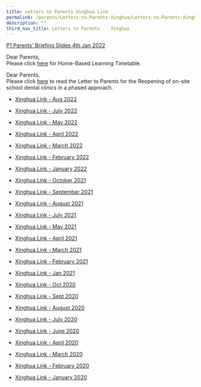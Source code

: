 ```yaml
---
title: Letters to Parents Xinghua Link
permalink: /parents/Letters-to-Parents-Xinghua/Letters-to-Parents-Xinghua-Link
description: ""
third_nav_title: Letters to Parents    Xinghua
---
```

[P1 Parents' Briefing Slides 4th Jan 2022](/files/Parents/Letters%20to%20Parents%20%20%20Xinghua/P1%20Parents%20Briefing%204%20Jan%202022%20from%20Mr%20Chew.pdf)

  

Dear Parents,   
Please click [here](/files/Parents/Letters%20to%20Parents%20%20%20Xinghua/HBL%20Timtable%2029%20July%202021.pdf) for Home-Based Learning Timetable.  

  

Dear Parents,  
Please click [here](/files/Parents/Letters%20to%20Parents%20%20%20Xinghua/06%2007%2021%20%20Phase3HA%20reopening%20of%20school%20dental%20clinics%20Letter%20to%20Primary%20Parents.pdf) to read the Letter to Parents for the Reopening of on-site school dental clinics in a phased approach.  

  

*   [Xinghua Link - Aug 2022](/files/Parents/Letters%20to%20Parents%20%20%20Xinghua/XH%20Link_August%202022.pdf)
*   [Xinghua Link - July 2022](/files/Parents/Letters%20to%20Parents%20%20%20Xinghua/XH%20Link_July%202022.pdf) 
    
*   [Xinghua Link - May 2022](/files/Parents/Letters%20to%20Parents%20%20%20Xinghua/XINGHUA%20LINK%20MAY%202022.pdf)  
    
*   [Xinghua Link - April 2022](/files/Parents/Letters%20to%20Parents%20%20%20Xinghua/Xinghua%20Link_%20April.pdf)  
    
*   [Xinghua Link - March 2022](/files/Parents/Letters%20to%20Parents%20%20%20Xinghua/Xinghua%20Link%20March-2022.pdf)  
    
*   [Xinghua Link - February 2022](/files/Parents/Letters%20to%20Parents%20%20%20Xinghua/Xinghua%20Link%20Feb-2022.pdf)  
    
*   [Xinghua Link - January 2022](/files/Parents/Letters%20to%20Parents%20%20%20Xinghua/Xinghua%20Link_%20Jan%20-2022.pdf)  
    
*   [Xinghua Link - October 2021](/files/Parents/Letters%20to%20Parents%20%20%20Xinghua/October%202021_Xinghua%20Link_colour.pdf)  
    
*   [Xinghua Link - September 2021](/files/Parents/Letters%20to%20Parents%20%20%20Xinghua/Sept%202021_Xinghua%20Link_2%209%202021_colour_for%20uploading.pdf)  
    
*   [Xinghua Link - August 2021](/files/Parents/Letters%20to%20Parents%20%20%20Xinghua/August%202021_Xinghua%20Link%20_Colour_for%20uploading.pdf)

*   [Xinghua Link - July 2021](/files/Parents/Letters%20to%20Parents%20%20%20Xinghua/XH%20Link_July%20%202021_Colour%20for%20Nor-1.pdf)  
    
*   [Xinghua Link - May 2021](/files/Parents/Letters%20to%20Parents%20%20%20Xinghua/XH%20Link_May%202021_Final%20for%20Nor.pdf)  
    
*   [Xinghua Link - April 2021](/files/Parents/Letters%20to%20Parents%20%20%20Xinghua/XH%20Link_April%202021_Final%20for%20Nor.pdf)  
    
*   [Xinghua Link - March 2021](/files/Parents/Letters%20to%20Parents%20%20%20Xinghua/Xinghua%20Link%20March-2021_Final.pdf)  
    
*   [Xinghua Link - February 2021](/files/Parents/Letters%20to%20Parents%20%20%20Xinghua/Xinghua%20Link%20Feb-2021_Final.pdf) 
    
*   [Xinghua Link - Jan 2021](/files/Parents/Letters%20to%20Parents%20%20%20Xinghua/v2Xinghua%20link%20Jan%20-2021-1.pdf)
    
*   [Xinghua Link - Oct 2020](/files/Parents/Letters%20to%20Parents%20%20%20Xinghua/Xinghua%20Link_%20October%20%202020.pdf)  
    
*   [Xinghua Link - Sept 2020](/files/Parents/Letters%20to%20Parents%20%20%20Xinghua/September%202020_Xinghua%20Link.pdf)

*   [Xinghua Link - August 2020](/files/Parents/Letters%20to%20Parents%20%20%20Xinghua/August%202020_Xinghua%20Link.pdf)

*   [Xinghua Link - July 2020](/files/Parents/Letters%20to%20Parents%20%20%20Xinghua/July%202020_Xinghua%20Link_colour.pdf)
*   [Xinghua Link - June 2020](/files/Parents/Letters%20to%20Parents%20%20%20Xinghua/June%202020_Xinghua%20Link_colour.pdf)
*   [Xinghua Link - April 2020](/files/Parents/Letters%20to%20Parents%20%20%20Xinghua/Xinghua%20Link%20April_Final.pdf)
*   [Xinghua Link - March 2020](/files/Parents/Letters%20to%20Parents%20%20%20Xinghua/Xinghua_Link_March-_Final.pdf)
*   [Xinghua Link - February 2020](/files/Parents/Letters%20to%20Parents%20%20%20Xinghua/Xinghua%20Link%20Feb-2020_Final.pdf)
*   [Xinghua Link - January 2020](/files/Parents/Letters%20to%20Parents%20%20%20Xinghua/Xinghua%20link%20Jan%20-2020_Final.pdf)

